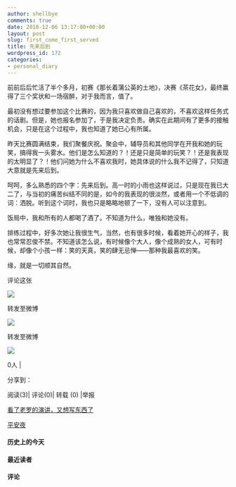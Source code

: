 ```yaml
---
author: shellbye
comments: true
date: 2010-12-06 13:17:00+00:00
layout: post
slug: first_come_first_served
title: 先来后到
wordpress_id: 172
categories:
- personal_diary
---
```


   前前后后忙活了半个多月，初赛《那长着蒲公英的土地》，决赛《茶花女》，最终赢得了三个奖状和一场宿醉，对于我而言，值了。  
  
最初没有想过要参加这个比赛的，因为我只喜欢做自己喜欢的，不喜欢这样任务式的话剧。但是，她也报名参加了，于是我决定负责。确实在此期间有了更多的接触机会，只是在这个过程中，我也知道了她已心有所属。  
  
昨天比赛圆满结束，我们聚餐庆祝。聚会中，辅导员和其他同学在开我和她的玩笑，搞得我一头雾水。他们是怎么知道的？！还是只是简单的玩笑？！还是我表现的太明显了？！他们问她为什么不喜欢我时，她具体说的什么我不记得了，只知道大意就是先来后到。  
  
呵呵，多么熟悉的四个字：先来后到。高一时的小雨也这样说过，只是现在我已大二了，与当初的痛苦纠结不同的是，如今的我表现的很淡然，或者用一个不低调的词：洒脱。听到这个词时，我也只是略略地顿了一下，没有人可以注意到。  
  
饭局中，我和所有的人都喝了酒了。不知道为什么，唯独和她没有。  
  
排练过程中，好多次她让我很生气，当然，也有很多时候，看着她开心的样子，我也常常忍俊不禁。不知道该怎么说，有时候像个大人，像个成熟的女人，可有时候，却像个小孩一样：笑的天真，笑的肆无忌惮——那种我最喜欢的笑。  
  
缘，就是一切顺其自然。  




































评论这张









![](http://b.bst.126.net/newpage/images/microblog.png?1)

转发至微博
















![](http://b.bst.126.net/newpage/images/microblog.png?1)

转发至微博













![](http://b.bst.126.net/style/common/tuijian.png)

0人 | 
	        
分享到： 






阅读(3)|
评论(0)|
转载 (0)
|举报



























[看了老罗的演讲，又想写东西了](http://bai444854713.blog.163.com/blog/static/1633121822010114940180/)





[平安夜](http://bai444854713.blog.163.com/blog/static/163312182201011249510580/)










#### 历史上的今天













#### 最近读者
















#### 评论




















